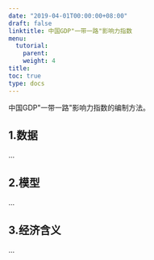 ```yaml
---
date: "2019-04-01T00:00:00+08:00"
draft: false
linktitle: 中国GDP"一带一路"影响力指数
menu:
  tutorial:
    parent: 
    weight: 4
title: 
toc: true
type: docs
---
```

中国GDP"一带一路"影响力指数的编制方法。

## 1.数据

...

## 2.模型

...

## 3.经济含义

...
